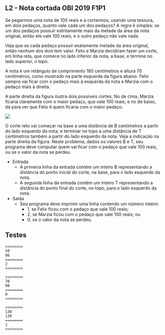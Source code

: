 ## L2 - Nota cortada OBI 2019 F1P1

Se pegarmos uma nota de 100 reais e a cortarmos, usando uma tesoura, em dois pedaços, quanto vale cada um dos pedaços? A regra é simples: se um dos pedaços possuir estritamente mais da metade da área da nota original, então ele vale 100 reais; e o outro pedaço não vale nada. 

Veja que se cada pedaço possuir exatamente metade da área original, então nenhum dos dois tem valor. Felix e Marzia decidiram fazer um corte, em linha reta, que comece no lado inferior da nota, a base, e termine no lado superior, o topo. 

A nota é um retângulo de comprimento 160 centímetros e altura 70 centímetros, como mostrado na parte esquerda da figura abaixo. Felix sempre vai ficar com o pedaço mais à esquerda da nota e Marzia com o pedaço mais à direita. 

A parte direita da figura ilustra dois possíveis cortes. No de cima, Marzia ficaria claramente com o maior pedaço, que vale 100 reais; e no de baixo, dá para ver que Felix é quem ficaria com o maior pedaço.

![](https://raw.githubusercontent.com/qxcodefup/moodle/master/base/194/figura.png)

O corte reto vai começar na base a uma distância de B centímetros a partir do lado esquerdo da nota; e terminar no topo a uma distância de T centímetros também a partir do lado esquerdo da nota. Veja a indicação na parte direita da figura. Neste problema, dados os valores B e T, seu programa deve computar quem vai ficar com o pedaço que vale 100 reais, ou se o valor da nota se perdeu. 

- Entrada
    - A primeira linha da entrada contém um inteiro B representando a distância do ponto inicial do corte, na base, para o lado esquerdo da nota.
    - A segunda linha da entrada contém um inteiro T representando a distância do ponto final do corte, no topo, para o lado esquerdo da nota.
- Saída
    - Seu programa deve imprimir uma linha contendo um número inteiro: 
        - 1, se Felix ficou com o pedaço que vale 100 reais; 
        - 2, se Marzia ficou com o pedaço que vale 100 reais; ou 
        - 0, se o valor da nota se perdeu.

## Testes
```
>>>>>>>>
50
86
========
2
<<<<<<<<

>>>>>>>>
70
90
========
0
<<<<<<<<

>>>>>>>>
130
138
========
1
<<<<<<<<


```

